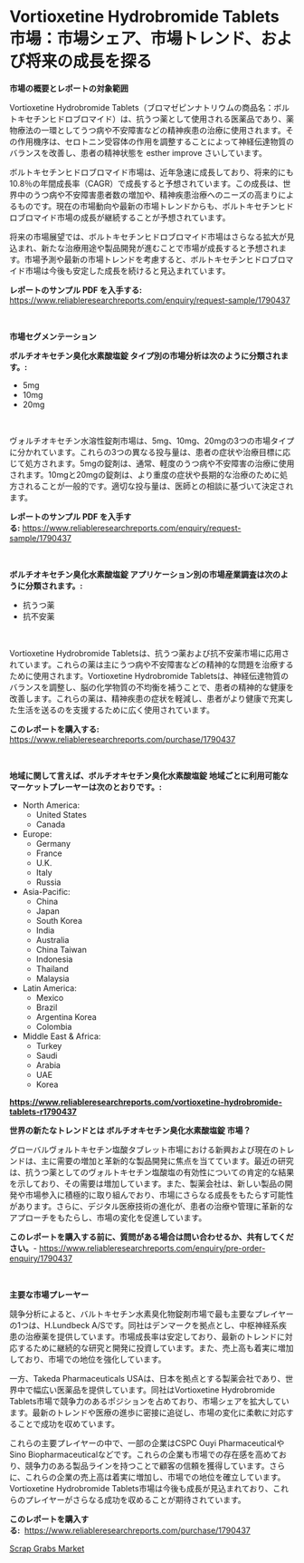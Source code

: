 <p><h1>Vortioxetine Hydrobromide Tablets市場：市場シェア、市場トレンド、および将来の成長を探る</h1></p><p><strong>市場の概要とレポートの対象範囲</strong></p>
<p><p>Vortioxetine Hydrobromide Tablets（ブロマゼピンナトリウムの商品名：ボルトキセチンヒドロブロマイド）は、抗うつ薬として使用される医薬品であり、薬物療法の一環としてうつ病や不安障害などの精神疾患の治療に使用されます。その作用機序は、セロトニン受容体の作用を調整することによって神経伝達物質のバランスを改善し、患者の精神状態を esther improve さいしています。</p><p>ボルトキセチンヒドロブロマイド市場は、近年急速に成長しており、将来的にも10.8％の年間成長率（CAGR）で成長すると予想されています。この成長は、世界中のうつ病や不安障害患者数の増加や、精神疾患治療へのニーズの高まりによるものです。現在の市場動向や最新の市場トレンドからも、ボルトキセチンヒドロブロマイド市場の成長が継続することが予想されています。</p><p>将来の市場展望では、ボルトキセチンヒドロブロマイド市場はさらなる拡大が見込まれ、新たな治療用途や製品開発が進むことで市場が成長すると予想されます。市場予測や最新の市場トレンドを考慮すると、ボルトキセチンヒドロブロマイド市場は今後も安定した成長を続けると見込まれています。</p></p>
<p><strong>レポートのサンプル PDF を入手する:</strong> <a href="https://www.reliableresearchreports.com/enquiry/request-sample/1790437">https://www.reliableresearchreports.com/enquiry/request-sample/1790437</a></p>
<p>&nbsp;</p>
<p><strong>市場セグメンテーション</strong></p>
<p><strong>ボルチオキセチン臭化水素酸塩錠 タイプ別の市場分析は次のように分類されます。:</strong></p>
<p><ul><li>5mg</li><li>10mg</li><li>20mg</li></ul></p>
<p>&nbsp;</p>
<p><p>ヴォルチオキセチン水溶性錠剤市場は、5mg、10mg、20mgの3つの市場タイプに分かれています。これらの3つの異なる投与量は、患者の症状や治療目標に応じて処方されます。5mgの錠剤は、通常、軽度のうつ病や不安障害の治療に使用されます。10mgと20mgの錠剤は、より重度の症状や長期的な治療のために処方されることが一般的です。適切な投与量は、医師との相談に基づいて決定されます。</p></p>
<p><strong>レポートのサンプル PDF を入手する:</strong>&nbsp;<a href="https://www.reliableresearchreports.com/enquiry/request-sample/1790437">https://www.reliableresearchreports.com/enquiry/request-sample/1790437</a></p>
<p>&nbsp;</p>
<p><strong> ボルチオキセチン臭化水素酸塩錠 アプリケーション別の市場産業調査は次のように分類されます。:</strong></p>
<p><ul><li>抗うつ薬</li><li>抗不安薬</li></ul></p>
<p>&nbsp;</p>
<p><p>Vortioxetine Hydrobromide Tabletsは、抗うつ薬および抗不安薬市場に応用されています。これらの薬は主にうつ病や不安障害などの精神的な問題を治療するために使用されます。Vortioxetine Hydrobromide Tabletsは、神経伝達物質のバランスを調整し、脳の化学物質の不均衡を補うことで、患者の精神的な健康を改善します。これらの薬は、精神疾患の症状を軽減し、患者がより健康で充実した生活を送るのを支援するために広く使用されています。</p></p>
<p><strong>このレポートを購入する:</strong>&nbsp; <a href="https://www.reliableresearchreports.com/purchase/1790437">https://www.reliableresearchreports.com/purchase/1790437</a></p>
<p>&nbsp;</p>
<p><strong>地域に関して言えば、ボルチオキセチン臭化水素酸塩錠 地域ごとに利用可能なマーケットプレーヤーは次のとおりです。:</strong></p>
<p><ul>
    <li>
        North America:
        <ul>
            <li>United States</li>
            <li>Canada</li>
        </ul>
    </li>
    <li>
        Europe:
        <ul>
            <li>Germany</li>
            <li>France</li>
            <li>U.K.</li>
            <li>Italy</li>
            <li>Russia</li>
        </ul>
    </li>
    <li>
        Asia-Pacific:
        <ul>
            <li>China</li>
            <li>Japan</li>
            <li>South Korea</li>
            <li>India</li>
            <li>Australia</li>
            <li>China Taiwan</li>
            <li>Indonesia</li>
            <li>Thailand</li>
            <li>Malaysia</li>
        </ul>
    </li>
    <li>
        Latin America:
        <ul>
            <li>Mexico</li>
            <li>Brazil</li>
            <li>Argentina Korea</li>
            <li>Colombia</li>
        </ul>
    </li>
    <li>
        Middle East & Africa:
        <ul>
            <li>Turkey</li>
            <li>Saudi</li>
            <li>Arabia</li>
            <li>UAE</li>
            <li>Korea</li>
        </ul>
    </li>
    </ul></p>
<p><strong><a href="https://www.reliableresearchreports.com/vortioxetine-hydrobromide-tablets-r1790437">https://www.reliableresearchreports.com/vortioxetine-hydrobromide-tablets-r1790437</a></strong>&nbsp;</p>
<p><strong>世界の新たなトレンドとは ボルチオキセチン臭化水素酸塩錠 市場？</strong></p>
<p><p>グローバルヴォルトキセチン塩酸タブレット市場における新興および現在のトレンドは、主に需要の増加と革新的な製品開発に焦点を当てています。最近の研究は、抗うつ薬としてのヴォルトキセチン塩酸塩の有効性についての肯定的な結果を示しており、その需要は増加しています。また、製薬会社は、新しい製品の開発や市場参入に積極的に取り組んでおり、市場にさらなる成長をもたらす可能性があります。さらに、デジタル医療技術の進化が、患者の治療や管理に革新的なアプローチをもたらし、市場の変化を促進しています。</p></p>
<p><strong>このレポートを購入する前に、質問がある場合は問い合わせるか、共有してください。</strong>- <a href="https://www.reliableresearchreports.com/enquiry/pre-order-enquiry/1790437">https://www.reliableresearchreports.com/enquiry/pre-order-enquiry/1790437</a></p>
<p>&nbsp;</p>
<p><strong>主要な市場プレーヤー</strong></p>
<p><p>競争分析によると、バルトキセチン水素臭化物錠剤市場で最も主要なプレイヤーの1つは、H.Lundbeck A/Sです。同社はデンマークを拠点とし、中枢神経系疾患の治療薬を提供しています。市場成長率は安定しており、最新のトレンドに対応するために継続的な研究と開発に投資しています。また、売上高も着実に増加しており、市場での地位を強化しています。</p><p>一方、Takeda Pharmaceuticals USAは、日本を拠点とする製薬会社であり、世界中で幅広い医薬品を提供しています。同社はVortioxetine Hydrobromide Tablets市場で競争力のあるポジションを占めており、市場シェアを拡大しています。最新のトレンドや医療の進歩に密接に追従し、市場の変化に柔軟に対応することで成功を収めています。</p><p>これらの主要プレイヤーの中で、一部の企業はCSPC Ouyi PharmaceuticalやSino Biopharmaceuticalなどです。これらの企業も市場での存在感を高めており、競争力のある製品ラインを持つことで顧客の信頼を獲得しています。さらに、これらの企業の売上高は着実に増加し、市場での地位を確立しています。Vortioxetine Hydrobromide Tablets市場は今後も成長が見込まれており、これらのプレイヤーがさらなる成功を収めることが期待されています。</p></p>
<p><strong>このレポートを購入する:</strong>&nbsp;&nbsp;<a href="https://www.reliableresearchreports.com/purchase/1790437">https://www.reliableresearchreports.com/purchase/1790437</a></p>
<p><p><a href="https://view.publitas.com/reportprime-1/scrap-grabs-market-size-and-market-trends-complete-industry-overview-2024-to-2031/">Scrap Grabs Market</a></p></p>